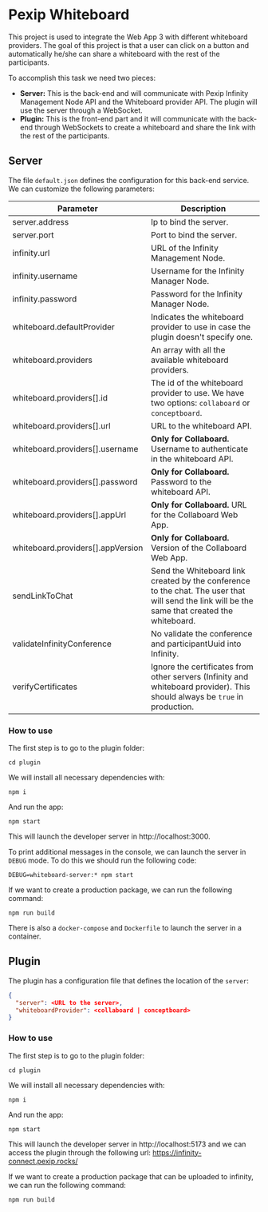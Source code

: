 # Pexip Whiteboard

This project is used to integrate the Web App 3 with different whiteboard providers. The goal of this project is that a user can click on a button and automatically he/she can share a whiteboard with the rest of the participants.

To accomplish this task we need two pieces:

- **Server:** This is the back-end and will communicate with Pexip Infinity Management Node API and the Whiteboard provider API. The plugin will use the server through a WebSocket.
- **Plugin:** This is the front-end part and it will communicate with the back-end through WebSockets to create a whiteboard and share the link with the rest of the participants.

## Server

The file `default.json` defines the configuration for this back-end service. We can customize the following parameters:

| Parameter | Description |
|-----------|-------------|
| server.address | Ip to bind the server. |
| server.port | Port to bind the server. |
| infinity.url | URL of the Infinity Management Node. |
| infinity.username | Username for the Infinity Manager Node. |
| infinity.password | Password for the Infinity Manager Node. |
| whiteboard.defaultProvider | Indicates the whiteboard provider to use in case the plugin doesn't specify one. |
| whiteboard.providers | An array with all the available whiteboard providers. |
| whiteboard.providers[].id | The id of the whiteboard provider to use. We have two options: `collaboard` or `conceptboard`. |
| whiteboard.providers[].url | URL to the whiteboard API.|
| whiteboard.providers[].username | **Only for Collaboard.** Username to authenticate in the whiteboard API.|
| whiteboard.providers[].password | **Only for Collaboard.** Password to the whiteboard API. |
| whiteboard.providers[].appUrl | **Only for Collaboard.** URL for the Collaboard Web App. |
| whiteboard.providers[].appVersion | **Only for Collaboard.** Version of the Collaboard Web App.|
| sendLinkToChat | Send the Whiteboard link created by the conference to the chat. The user that will send the link will be the same that created the whiteboard.
| validateInfinityConference | No validate the conference and participantUuid into Infinity. | 
| verifyCertificates | Ignore the certificates from other servers (Infinity and whiteboard provider). This should always be `true` in production. |

### How to use

The first step is to go to the plugin folder:

```
cd plugin
```

We will install all necessary dependencies with:

```
npm i
```

And run the app:

````
npm start
````

This will launch the developer server in http://localhost:3000.

To print additional messages in the console, we can launch the server in `DEBUG` mode. To do this we should run the following code:

```
DEBUG=whiteboard-server:* npm start
```

If we want to create a production package, we can
run the following command:

```
npm run build
```

There is also a `docker-compose` and  `Dockerfile` to launch the server in a container.

## Plugin

The plugin has a configuration file that defines the location of the `server`:

```json
{
  "server": <URL to the server>,
  "whiteboardProvider": <collaboard | conceptboard>
}
```

### How to use

The first step is to go to the plugin folder:

```
cd plugin
```

We will install all necessary dependencies with:

```
npm i
```

And run the app:

````
npm start
````

This will launch the developer server in http://localhost:5173 and we can access
the plugin through the following url: https://infinity-connect.pexip.rocks/

If we want to create a production package that can be uploaded to infinity, we can
run the following command:

```
npm run build
```